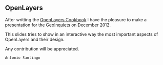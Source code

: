 OpenLayers 
----------

After writting the [OpenLayers Cookbook](http://www.packtpub.com/openlayers-create-gis-web-applications-cookbook/book)
I have the pleasure to make a presentation for the [GeoInquiets](http://www.geoinquiets.cat/) on December 2012.

This slides tries to show in an interactive way the most important aspects
of OpenLayers and their design.

Any contribution will be appreciated.

`Antonio Santiago`

